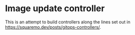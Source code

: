 # Image update controller

This is an attempt to build controllers along the lines set out in
https://squaremo.dev/posts/gitops-controllers/.
